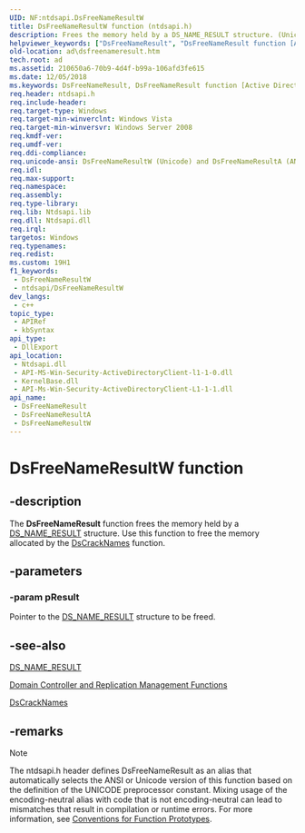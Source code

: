 ```yaml
---
UID: NF:ntdsapi.DsFreeNameResultW
title: DsFreeNameResultW function (ntdsapi.h)
description: Frees the memory held by a DS_NAME_RESULT structure. (Unicode)
helpviewer_keywords: ["DsFreeNameResult", "DsFreeNameResult function [Active Directory]", "DsFreeNameResultW", "_glines_dsfreenameresult", "ad.dsfreenameresult", "ntdsapi/DsFreeNameResult", "ntdsapi/DsFreeNameResultW"]
old-location: ad\dsfreenameresult.htm
tech.root: ad
ms.assetid: 210650a6-70b9-4d4f-b99a-106afd3fe615
ms.date: 12/05/2018
ms.keywords: DsFreeNameResult, DsFreeNameResult function [Active Directory], DsFreeNameResultA, DsFreeNameResultW, _glines_dsfreenameresult, ad.dsfreenameresult, ntdsapi/DsFreeNameResult, ntdsapi/DsFreeNameResultA, ntdsapi/DsFreeNameResultW
req.header: ntdsapi.h
req.include-header: 
req.target-type: Windows
req.target-min-winverclnt: Windows Vista
req.target-min-winversvr: Windows Server 2008
req.kmdf-ver: 
req.umdf-ver: 
req.ddi-compliance: 
req.unicode-ansi: DsFreeNameResultW (Unicode) and DsFreeNameResultA (ANSI)
req.idl: 
req.max-support: 
req.namespace: 
req.assembly: 
req.type-library: 
req.lib: Ntdsapi.lib
req.dll: Ntdsapi.dll
req.irql: 
targetos: Windows
req.typenames: 
req.redist: 
ms.custom: 19H1
f1_keywords:
 - DsFreeNameResultW
 - ntdsapi/DsFreeNameResultW
dev_langs:
 - c++
topic_type:
 - APIRef
 - kbSyntax
api_type:
 - DllExport
api_location:
 - Ntdsapi.dll
 - API-MS-Win-Security-ActiveDirectoryClient-l1-1-0.dll
 - KernelBase.dll
 - API-Ms-Win-Security-ActiveDirectoryClient-L1-1-1.dll
api_name:
 - DsFreeNameResult
 - DsFreeNameResultA
 - DsFreeNameResultW
---
```


# DsFreeNameResultW function


## -description

The <b>DsFreeNameResult</b> function frees the memory held by a 
<a href="/windows/desktop/api/ntdsapi/ns-ntdsapi-ds_name_resulta">DS_NAME_RESULT</a> structure. Use this function to free the memory allocated by the 
<a href="/windows/desktop/api/ntdsapi/nf-ntdsapi-dscracknamesa">DsCrackNames</a> function.

## -parameters

### -param pResult

Pointer to the <a href="/windows/desktop/api/ntdsapi/ns-ntdsapi-ds_name_resulta">DS_NAME_RESULT</a> structure to be freed.

## -see-also

<a href="/windows/desktop/api/ntdsapi/ns-ntdsapi-ds_name_resulta">DS_NAME_RESULT</a>



<a href="/windows/desktop/AD/dc-and-replication-management-functions">Domain Controller and Replication Management Functions</a>



<a href="/windows/desktop/api/ntdsapi/nf-ntdsapi-dscracknamesa">DsCrackNames</a>

## -remarks

> [!NOTE]
> The ntdsapi.h header defines DsFreeNameResult as an alias that automatically selects the ANSI or Unicode version of this function based on the definition of the UNICODE preprocessor constant. Mixing usage of the encoding-neutral alias with code that is not encoding-neutral can lead to mismatches that result in compilation or runtime errors. For more information, see [Conventions for Function Prototypes](/windows/win32/intl/conventions-for-function-prototypes).
